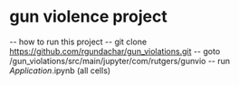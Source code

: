# gun violence project 
--	how to run this project
--  git clone https://github.com/rgundachar/gun_violations.git
--  goto /gun_violations/src/main/jupyter/com/rutgers/gunvio 
--	run _Application_.ipynb (all cells)

